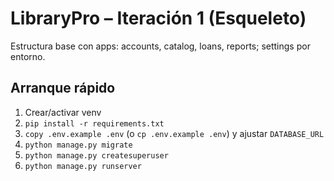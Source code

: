 # LibraryPro – Iteración 1 (Esqueleto)

Estructura base con apps: accounts, catalog, loans, reports; settings por entorno.

## Arranque rápido
1. Crear/activar venv
2. `pip install -r requirements.txt`
3. `copy .env.example .env` (o `cp .env.example .env`) y ajustar `DATABASE_URL`
4. `python manage.py migrate`
5. `python manage.py createsuperuser`
6. `python manage.py runserver`
